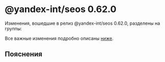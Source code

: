 # @yandex-int/seos 0.62.0

<!-- ЧЕЛОВЕЧЕСКОЕ ВСТУПЛЕНИЕ -->

Изменения, вошедшие в релиз @yandex-int/seos 0.62.0, разделены на группы:

Все важные изменения подробно описаны [ниже](#Пояснения).

## Пояснения


